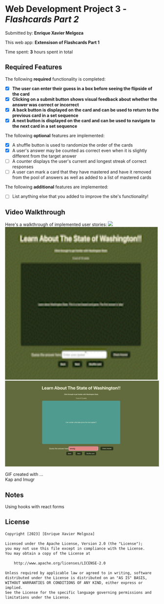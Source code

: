 # Web Development Project 3 - *Flashcards Part 2*

Submitted by: **Enrique Xavier Melgoza**

This web app: **Extensison of Flashcards Part 1**

Time spent: **3** hours spent in total

## Required Features

The following **required** functionality is completed:

- [x] **The user can enter their guess in a box before seeing the flipside of the card**
- [x] **Clicking on a submit button shows visual feedback about whether the answer was correct or incorrect**
- [x] **A back button is displayed on the card and can be used to return to the previous card in a set sequence**
- [x] **A next button is displayed on the card and can be used to navigate to the next card in a set sequence**

The following **optional** features are implemented:

- [x] A shuffle button is used to randomize the order of the cards
- [x] A user's answer may be counted as correct even when it is slightly different from the target answer
- [ ] A counter displays the user's current and longest streak of correct responses
- [ ] A user can mark a card that they have mastered and have it removed from the pool of answers as well as added to a list of mastered cards

The following **additional** features are implemented:

* [ ] List anything else that you added to improve the site's functionality!

## Video Walkthrough

Here's a walkthrough of implemented user stories:
<img src='https://i.imgur.com/ENLQFLu.gif'>
<img src='https://github.com/keeks05/web102hw3/blob/main/feature.gif' width='500px' height='500px'/>
<img src="staticscreenshot.png">

<!-- Replace this with whatever GIF tool you used! -->
GIF created with ...  
Kap and Imugr

## Notes

Using hooks with react forms

## License

    Copyright [2023] [Enrique Xavier Melgoza]

    Licensed under the Apache License, Version 2.0 (the "License");
    you may not use this file except in compliance with the License.
    You may obtain a copy of the License at

        http://www.apache.org/licenses/LICENSE-2.0

    Unless required by applicable law or agreed to in writing, software
    distributed under the License is distributed on an "AS IS" BASIS,
    WITHOUT WARRANTIES OR CONDITIONS OF ANY KIND, either express or implied.
    See the License for the specific language governing permissions and
    limitations under the License.
